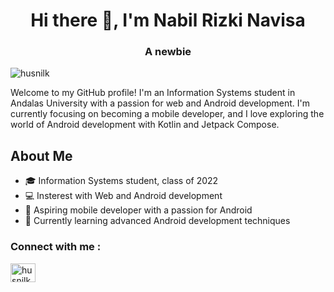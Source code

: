 <h1 align="center">Hi there 👋, I'm Nabil Rizki Navisa</h1>
<h3 align="center">A newbie</h3>


<p align="left"> <img src="https://komarev.com/ghpvc/?username=nabilrn&label=Profile%20views&color=0e75b6&style=flat" alt="husnilk" /> </p>


Welcome to my GitHub profile! I'm an Information Systems student in Andalas University with a passion for web and Android development. I'm currently focusing on becoming a mobile developer, and I love exploring the world of Android development with Kotlin and Jetpack Compose.

## About Me
- 🎓 Information Systems student, class of 2022
- 💻 Insterest with Web and Android development
- 📱 Aspiring mobile developer with a passion for Android
- 🌱 Currently learning advanced Android development techniques


<h3 align = "left">Connect with me : </h3>
<p align="left">
<a href="https://instagram.com/nabilrizkinavisa" target="blank"><img align="center" src="https://raw.githubusercontent.com/rahuldkjain/github-profile-readme-generator/master/src/images/icons/Social/instagram.svg" alt="husnilk" height="30" width="40" /></a>
</p>



